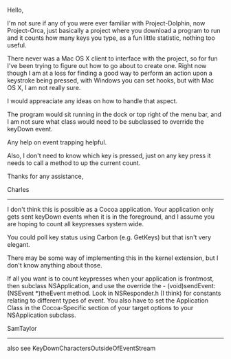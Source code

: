 Hello,
 
 I'm not sure if any of you were ever familiar with Project-Dolphin, now Project-Orca, just basically a project where you download a program to run and it counts how many keys you type, as a fun little statistic, nothing too useful.
 
 There never was a Mac OS X client to interface with the project, so for fun I've been trying to figure out how to go about to create one.  Right now though I am at a loss for finding a good way to perform an action upon a keystroke being pressed, with Windows you can set hooks, but with Mac OS X, I am not really sure.
 
 I would appreaciate any ideas on how to handle that aspect.

The program would sit running in the dock or top right of the menu bar, and I am not sure what class would need to be subclassed to override the keyDown event.

Any help on event trapping helpful.

Also, I don't need to know which key is pressed, just on any key press it needs to call a method to up the current count.
 
 Thanks for any assistance,
 
 Charles

----

I don't think this is possible as a Cocoa application. Your application only gets sent keyDown events when it is in the foreground, and I assume you are hoping to count all keypresses system wide.

You could poll key status using Carbon (e.g. GetKeys) but that isn't very elegant.

There may be some way of implementing this in the kernel extension, but I don't know anything about those.

If all you want is to count keypresses when your application is frontmost, then subclass NSApplication, and use the override the  - (void)sendEvent:(NSEvent *)theEvent  method. Look in NSResponder.h (I think) for constants relating to different types of event. You also have to set the Application Class in the Cocoa-Specific section of your target options to your NSApplication subclass.

SamTaylor

----

also see KeyDownCharactersOutsideOfEventStream
